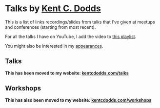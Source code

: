 # Talks by [Kent C. Dodds](https://twitter.com/kentcdodds)

This is a list of links recordings/slides from talks that I've given at meetups and conferences (starting from most recent).

For all the talks I have on YouTube, I add the video to [this playlist](https://www.youtube.com/playlist?list=PLV5CVI1eNcJgNqzNwcs4UKrlJdhfDjshf).

You might also be interested in my [appearances](https://github.com/kentcdodds/appearances).

## Talks

**This has been moved to my website: [kentcdodds.com/talks](https://kentcdodds.com/talks/)**

## Workshops

**This has also been moved to my website: [kentcdodds.com/workshops](https://kentcdodds.com/workshops/)**
